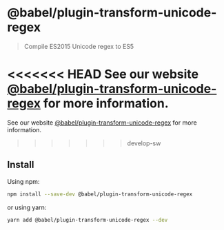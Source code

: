 # @babel/plugin-transform-unicode-regex

> Compile ES2015 Unicode regex to ES5

<<<<<<< HEAD
See our website [@babel/plugin-transform-unicode-regex](https://babeljs.io/docs/en/next/babel-plugin-transform-unicode-regex.html) for more information.
=======
See our website [@babel/plugin-transform-unicode-regex](https://babeljs.io/docs/babel-plugin-transform-unicode-regex) for more information.
>>>>>>> develop-sw

## Install

Using npm:

```sh
npm install --save-dev @babel/plugin-transform-unicode-regex
```

or using yarn:

```sh
yarn add @babel/plugin-transform-unicode-regex --dev
```
